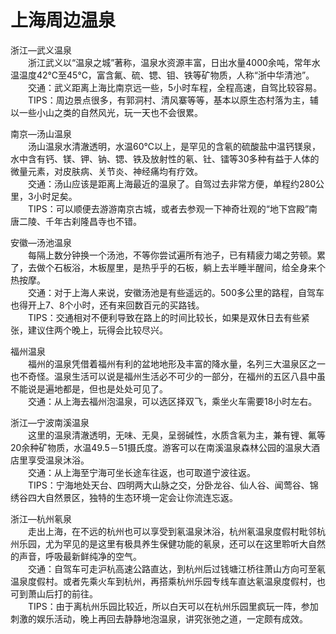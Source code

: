 # 上海周边温泉  
浙江—武义温泉  
&emsp;&emsp;浙江武义以“温泉之城”著称，温泉水资源丰富，日出水量4000余吨，常年水温温度42℃至45℃，富含氟、硫、锶、钼、铁等矿物质，人称“浙中华清池”。  
&emsp;&emsp;交通：武义距离上海比南京远一些，5小时车程，全程高速，自驾比较容易。  
&emsp;&emsp;TIPS：周边景点很多，有郭洞村、清风寨等等，基本以原生态村落为主，辅以一些小山之类的自然风光，玩一天也不会很累。  

南京—汤山温泉  
&emsp;&emsp;汤山温泉水清澈透明，水温60℃以上，是罕见的含氡的硫酸盐中温钙镁泉，水中含有钙、镁、钾、钠、锶、铁及放射性的氡、钍、镭等30多种有益于人体的微量元素，对皮肤病、关节炎、神经痛均有疗效。  
&emsp;&emsp;交通：汤山应该是距离上海最近的温泉了。自驾过去非常方便，单程约280公里，3小时足矣。  
&emsp;&emsp;TIPS：可以顺便去游游南京古城，或者去参观一下神奇壮观的“地下宫殿”南唐二陵、千年古刹隆昌寺也不错。  

安徽—汤池温泉  
&emsp;&emsp;每隔上数分钟换一个汤池，不等你尝试遍所有池子，已有精疲力竭之劳顿。累了，去做个石板浴，木板屋里，是热乎乎的石板，躺上去半睡半醒间，给全身来个热按摩。  
&emsp;&emsp;交通：对于上海人来说，安徽汤池是有些遥远的。500多公里的路程，自驾车也得开上7、8个小时，还有来回数百元的买路钱。  
&emsp;&emsp;TIPS：交通相对不便利导致在路上的时间比较长，如果是双休日去有些紧张，建议住两个晚上，玩得会比较尽兴。  

福州温泉  
&emsp;&emsp;福州的温泉凭借着福州有利的盆地地形及丰富的降水量，名列三大温泉区之一也不奇怪。温泉生活可以说是福州生活必不可少的一部分，在福州的五区八县中虽不能说是遍地都是，但也是处处可见了。  
&emsp;&emsp;交通：从上海去福州泡温泉，可以选区择双飞，乘坐火车需要18小时左右。  

浙江—宁波南溪温泉  
&emsp;&emsp;这里的温泉清澈透明，无味、无臭，呈弱碱性，水质含氡为主，兼有锂、氟等20余种矿物质，水温49.5－51摄氏度。游客可以在南溪温泉森林公园的温泉大酒店里享受温泉沐浴。  
&emsp;&emsp;交通：从上海至宁海可坐长途车往返，也可取道宁波往返。  
&emsp;&emsp;TIPS：宁海地处天台、四明两大山脉之交，分卧龙谷、仙人谷、闻莺谷、锦绣谷四大自然景区，独特的生态环境一定会让你流连忘返。  

浙江—杭州氡泉  
&emsp;&emsp;走出上海，在不远的杭州也可以享受到氡温泉沐浴，杭州氡温泉度假村毗邻杭州乐园，尤为罕见的是这里有极具养生保健功能的氡泉，还可以在这里聆听大自然的声音，呼吸最新鲜纯净的空气。  
&emsp;&emsp;交通：自驾车可走沪杭高速公路直达，到杭州后过钱塘江桥往萧山方向可至氡温泉度假村。或者先乘火车到杭州，再搭乘杭州乐园专线车直达氡温泉度假村，也可到萧山后打的前往。  
&emsp;&emsp;TIPS：由于离杭州乐园比较近，所以白天可以在杭州乐园里疯玩一阵，参加刺激的娱乐活动，晚上再回去静静地泡温泉，讲究张弛之道，一定颇有成效。  

